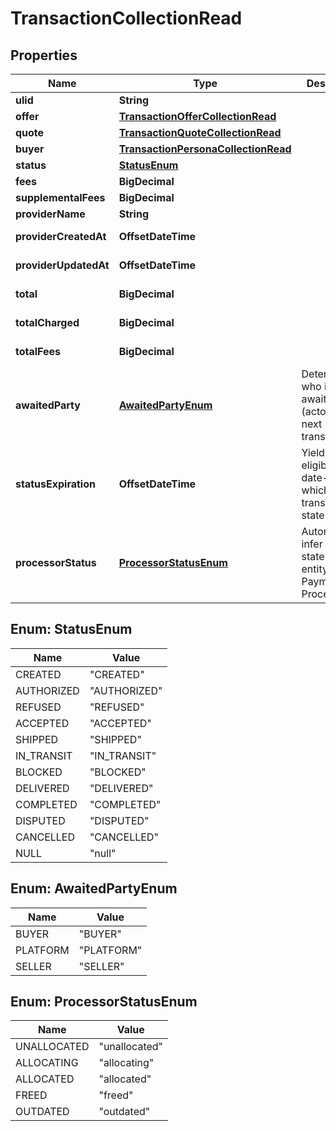 

# TransactionCollectionRead



## Properties

| Name | Type | Description | Notes |
|------------ | ------------- | ------------- | -------------|
|**ulid** | **String** |  |  |
|**offer** | [**TransactionOfferCollectionRead**](TransactionOfferCollectionRead.md) |  |  |
|**quote** | [**TransactionQuoteCollectionRead**](TransactionQuoteCollectionRead.md) |  |  |
|**buyer** | [**TransactionPersonaCollectionRead**](TransactionPersonaCollectionRead.md) |  |  |
|**status** | [**StatusEnum**](#StatusEnum) |  |  [optional] |
|**fees** | **BigDecimal** |  |  [optional] |
|**supplementalFees** | **BigDecimal** |  |  [optional] |
|**providerName** | **String** |  |  [optional] |
|**providerCreatedAt** | **OffsetDateTime** |  |  [optional] [readonly] |
|**providerUpdatedAt** | **OffsetDateTime** |  |  [optional] [readonly] |
|**total** | **BigDecimal** |  |  [optional] [readonly] |
|**totalCharged** | **BigDecimal** |  |  [optional] [readonly] |
|**totalFees** | **BigDecimal** |  |  [optional] [readonly] |
|**awaitedParty** | [**AwaitedPartyEnum**](#AwaitedPartyEnum) | Determine who is awaited (actor) for the next transition |  [optional] [readonly] |
|**statusExpiration** | **OffsetDateTime** | Yield if eligible the date-time at which the transaction state expire. |  [optional] [readonly] |
|**processorStatus** | [**ProcessorStatusEnum**](#ProcessorStatusEnum) | Automagically infer on what state the entity is at the Payment Processor. |  [optional] [readonly] |



## Enum: StatusEnum

| Name | Value |
|---- | -----|
| CREATED | &quot;CREATED&quot; |
| AUTHORIZED | &quot;AUTHORIZED&quot; |
| REFUSED | &quot;REFUSED&quot; |
| ACCEPTED | &quot;ACCEPTED&quot; |
| SHIPPED | &quot;SHIPPED&quot; |
| IN_TRANSIT | &quot;IN_TRANSIT&quot; |
| BLOCKED | &quot;BLOCKED&quot; |
| DELIVERED | &quot;DELIVERED&quot; |
| COMPLETED | &quot;COMPLETED&quot; |
| DISPUTED | &quot;DISPUTED&quot; |
| CANCELLED | &quot;CANCELLED&quot; |
| NULL | &quot;null&quot; |



## Enum: AwaitedPartyEnum

| Name | Value |
|---- | -----|
| BUYER | &quot;BUYER&quot; |
| PLATFORM | &quot;PLATFORM&quot; |
| SELLER | &quot;SELLER&quot; |



## Enum: ProcessorStatusEnum

| Name | Value |
|---- | -----|
| UNALLOCATED | &quot;unallocated&quot; |
| ALLOCATING | &quot;allocating&quot; |
| ALLOCATED | &quot;allocated&quot; |
| FREED | &quot;freed&quot; |
| OUTDATED | &quot;outdated&quot; |



